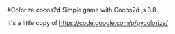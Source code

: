 #Colorize cocos2d
Simple game with Cocos2d js 3.8


It's a little copy of https://code.google.com/p/pycolorize/



